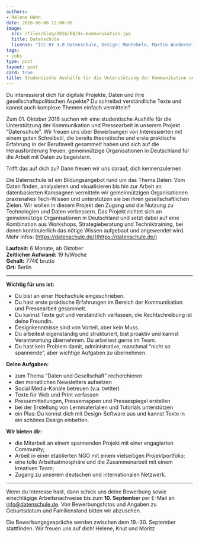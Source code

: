 ```yaml
---
authors:
- Helene Hahn
date: 2016-08-08 12:00:00
image:
  src: /files/blog/2016/08/ds-kommunikation.jpg
  title: Datenschule
  license: "[CC-BY 3.0 Datenschule, Design: Montebelo, Martin Wunderer](https://creativecommons.org/licenses/by/3.0/de/)"
tags:
- jobs
type: post
layout: post
card: true
title: Studentische Aushilfe für die Unterstützung der Kommunikation und Pressearbeit gesucht
---
```



Du interessierst dich für digitale Projekte, Daten und ihre gesellschaftspolitischen Aspekte?  Du schreibst verständliche Texte und kannst auch komplexe Themen einfach vermitteln? 

Zum 01. Oktober 2016 suchen wir eine studentische Aushilfe für die Unterstützung der Kommunikation und Pressearbeit in unserem Projekt “Datenschule”. Wir freuen uns über Bewerbungen von Interessierten mit einem guten Schreibstil, die bereits theoretische und erste praktische Erfahrung in der Berufswelt gesammelt haben und sich auf die Herausforderung freuen, gemeinnützige Organisationen in Deutschland für die Arbeit mit Daten zu begeistern.

Trifft das auf dich zu? Dann freuen wir uns darauf, dich kennenzulernen. 

Die Datenschule ist ein Bildungsangebot rund um das Thema Daten: Vom Daten finden, analysieren und visualisieren bis hin zur Arbeit an datenbasierten Kampagnen vermitteln wir gemeinnützigen Organisationen praxisnahes Tech-Wissen und unterstützen sie bei ihren gesellschaftlichen Zielen. Wir wollen in diesem Projekt den Zugang und die Nutzung zu Technologien und Daten verbessern. Das Projekt richtet sich an gemeinnützige Organisationen in Deutschland und setzt dabei auf eine Kombination aus Workshops, Strategieberatung und Techniktraining, bei denen kontinuierlich das nötige Wissen  aufgebaut und angewendet wird. Mehr Infos: [https://datenschule.de/](https://datenschule.de/)


**Laufzeit:** 6 Monate, ab Oktober <br/>
**Zeitlicher Aufwand:** 19 h/Woche <br/>
**Gehalt:** 774€ brutto <br/>
**Ort:** Berlin <br/>


<hr> 

**Wichtig für uns ist:**

* Du bist an einer Hochschule eingeschrieben.
* Du hast erste praktische Erfahrungen im Bereich der Kommunikation und Pressearbeit gesammelt.
* Du kannst Texte gut und verständlich verfassen, die Rechtschreibung ist deine Freundin.
* Designkenntnisse sind von Vorteil, aber kein Muss.
* Du arbeitest eigenständig und strukturiert, bist proaktiv und kannst Verantwortung übernehmen. Du arbeitest gerne im Team.
* Du hast kein Problem damit, administrative, manchmal “nicht so spannende”, aber wichtige Aufgaben zu übernehmen.



**Deine Aufgaben:**

* zum Thema “Daten und Gesellschaft” recherchieren
* den monatlichen Newsletters aufsetzen
* Social Media-Kanäle betreuen (v.a. twitter)
* Texte für Web und Print verfassen
* Pressemitteilungen, Pressemappen und Pressespiegel erstellen
* bei der Erstellung von Lernmaterialien und Tutorials unterstützen
* ein Plus: Du kennst dich mit Design-Software aus und kannst Texte in ein schönes Design einbetten.



**Wir bieten dir:**

* die Mitarbeit an einem spannenden Projekt mit einer engagierten Community;
* Arbeit in einer etablierten NGO mit einem vielseitigen Projektportfolio;
* eine tolle Arbeitsatmosphäre und die Zusammenarbeit mit einem kreativen Team;
* Zugang zu unserem deutschen und internationalen Netzwerk.


<hr> 

Wenn du Interesse hast, dann schick uns deine Bewerbung sowie einschlägige  Arbeitsnachweise bis zum **10. September** per E-Mail an [info@datenschule.de](mailto:info@datenschule.de). Von Bewerbungsfotos und Angaben zu Geburtsdatum und Familienstand bitten wir abzusehen. 

Die Bewerbungsgespräche werden zwischen dem 19.-30. September stattfinden.
Wir freuen uns auf dich!
Helene, Knut und Moritz
